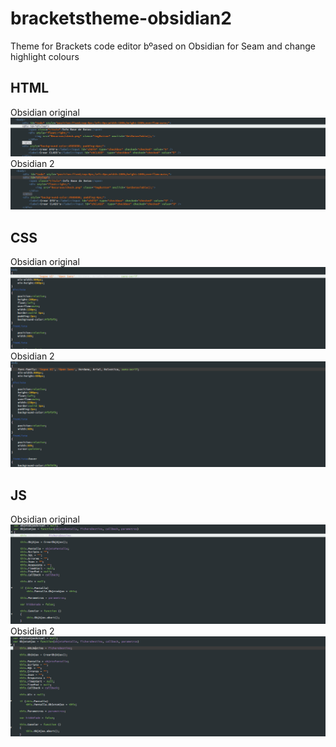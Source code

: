 # bracketstheme-obsidian2
Theme for Brackets code editor bºased on Obsidian for Seam and change highlight colours

## HTML
Obsidian original
![HTML Screenshot](/wallpapers/obsidian.html.png)
Obsidian 2
![HTML Screenshot](/wallpapers/obsidian2.html.png)

## CSS
Obsidian original
![CSS Screenshot](/wallpapers/obsidian.css.png)
Obsidian 2
![CSS Screenshot](/wallpapers/obsidian2.css.png)

## JS
Obsidian original
![JS Screenshot](/wallpapers/obsidian.js.png)
Obsidian 2
![JS Screenshot](/wallpapers/obsidian2.js.png)
